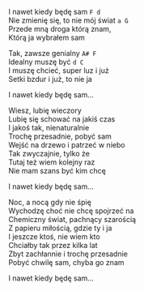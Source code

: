 I nawet kiedy będę sam `F d`  
Nie zmienię się, to nie mój świat `a G`  
Przede mną droga którą znam,  
Którą ja wybrałem sam  

Tak, zawsze genialny `A# F`  
Idealny muszę być `d C`  
I muszę chcieć, super luz i już  
Setki bzdur i już, to nie ja  

I nawet kiedy będę sam…  

Wiesz, lubię wieczory  
Lubię się schować na jakiś czas  
I jakoś tak, nienaturalnie  
Trochę przesadnie, pobyć sam  
Wejść na drzewo i patrzeć w niebo  
Tak zwyczajnie, tylko że  
Tutaj też wiem kolejny raz  
Nie mam szans być kim chcę  

I nawet kiedy będę sam…  

Noc, a nocą gdy nie śpię  
Wychodzę choć nie chcę spojrzeć na  
Chemiczny świat, pachnący szarością  
Z papieru miłością, gdzie ty i ja  
I jeszcze ktoś, nie wiem kto  
Chciałby tak przez kilka lat  
Zbyt zachłannie i trochę przesadnie  
Pobyć chwilę sam, chyba go znam  

I nawet kiedy będę sam…
